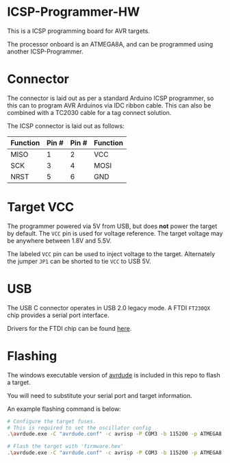 # ICSP-Programmer-HW

This is a ICSP programming board for AVR targets.

The processor onboard is an ATMEGA8A, and can be programmed using another ICSP-Programmer.

# Connector

The connector is laid out as per a standard Arduino ICSP programmer, so this can to program AVR Arduinos via IDC ribbon cable. This can also be combined with a TC2030 cable for a tag connect solution.

The ICSP connector is laid out as follows:

| Function | Pin # | Pin # | Function |
| -------- | ----- | ----- | -------- |
| MISO     | 1     | 2     | VCC      |
| SCK      | 3     | 4     | MOSI     |
| NRST     | 5     | 6     | GND      |

# Target VCC

The programmer powered via 5V from USB, but does **not** power the target by default. The `VCC` pin is used for voltage reference. The target voltage may be anywhere between 1.8V and 5.5V.

The labeled `VCC` pin can be used to inject voltage to the target. Alternately the jumper `JP1` can be shorted to tie `VCC` to USB 5V.

# USB

The USB C connector operates in USB 2.0 legacy mode. A FTDI `FT230QX` chip provides a serial port interface.

Drivers for the FTDI chip can be found [here](https://ftdichip.com/drivers/).

# Flashing

The windows executable version of [avrdude](https://github.com/avrdudes/avrdude) is included in this repo to flash a target.

You will need to substitute your serial port and target information.

An example flashing command is below:
```sh
# Configure the target fuses.
# This is required to set the oscillator config
.\avrdude.exe -C "avrdude.conf" -c avrisp -P COM3 -b 115200 -p ATMEGA8 -U lfuse:w:0xbe:m -U hfuse:w:0xd9:m

# Flash the target with 'firmware.hex'
.\avrdude.exe -C "avrdude.conf" -c avrisp -P COM3 -b 115200 -p ATMEGA8 -U flash:w:firmware.hex:i
```

